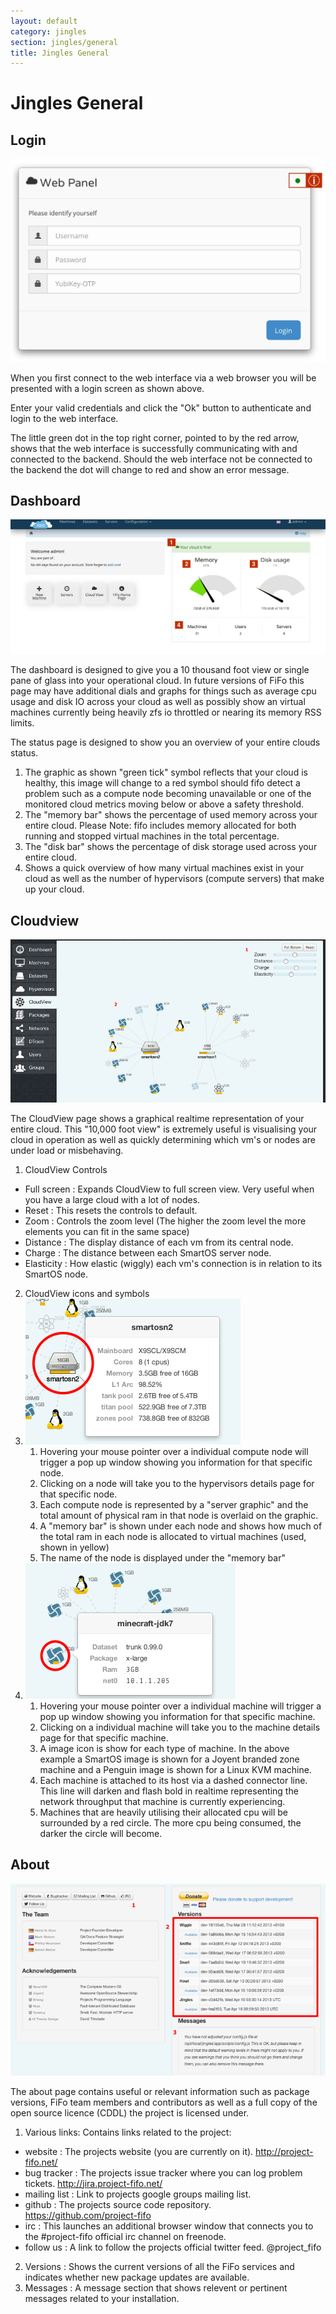 ```yaml
---
layout: default
category: jingles
section: jingles/general
title: Jingles General
---
```

# Jingles General

## Login

![Login](/assets/img/jingles/login.jpg)

When you first connect to the web interface via a web browser you will be presented with a login screen as shown above.

Enter your valid credentials and click the "Ok" button to authenticate and login to the web interface.

<p class="bs-callout bs-callout-info">
The little green dot in the top right corner, pointed to by the red arrow, shows that the web interface is successfully communicating with and connected to the backend. Should the web interface not be connected to the backend the dot will change to red and show an error message.
</p>

## Dashboard

![Dashboard](/assets/img/jingles/dashboard.jpg)

The dashboard is designed to give you a 10 thousand foot view or single pane of glass into your operational cloud. In future versions of FiFo this page may have additional dials and graphs for things such as average cpu usage and disk IO across your cloud as well as possibly show an virtual machines currently being heavily zfs io throttled or nearing its memory RSS limits.

The status page is designed to show you an overview of your entire clouds status.

1. The graphic as shown "green tick" symbol reflects that your cloud is healthy, this image will change to a red symbol should fifo detect a problem such as a compute node becoming unavailable or one of the monitored cloud metrics moving below or above a safety threshold.
2. The "memory bar" shows the percentage of used memory across your entire cloud. Please Note: fifo includes memory allocated for both running and stopped virtual machines in the total percentage.
3. The "disk bar" shows the percentage of disk storage used across your entire cloud.
4. Shows a quick overview of how many virtual machines exist in your cloud as well as the number of hypervisors (compute servers) that make up your cloud.

## Cloudview

![Cloudview](/assets/img/jingles/cloudview01.png)

The CloudView page shows a graphical realtime representation of your entire cloud. This "10,000 foot view" is extremely useful is visualising your cloud in operation as well as quickly determining which vm's or nodes are under load or misbehaving.

1. CloudView Controls
 - Full screen : Expands CloudView to full screen view. Very useful when you have a large cloud with a lot of nodes.
 - Reset : This resets the controls to default.
 - Zoom : Controls the zoom level (The higher the zoom level the more elements you can fit in the same space)
 - Distance :  The display distance of each vm from its central node.
 - Charge : The distance between each SmartOS server node.
 - Elasticity :  How elastic (wiggly) each vm's connection is in relation to its SmartOS node.
2. CloudView icons and symbols 
  1. ![Hypervisor](/assets/img/jingles/cloudview02.png)
     1. Hovering your mouse pointer over a individual compute node will trigger a pop up window showing you information for that specific node.
     2. Clicking on a node will take you to the hypervisors details page for that specific node.
     3. Each compute node is represented by a "server graphic" and the total amount of physical ram in that node is overlaid on the graphic.
     4. A  "memory bar" is shown under each node and shows how much of the total ram in each node is allocated to virtual machines (used, shown in yellow)
     5. The name of the node is displayed under the "memory bar"
  2. ![VM](/assets/img/jingles/cloudview03.png)
     1. Hovering your mouse pointer over a individual machine will trigger a pop up window showing you information for that specific machine.
     2. Clicking on a individual machine will take you to the machine details page for that specific machine.
     3. A image icon is show for each type of machine. In the above example a SmartOS image is shown for a Joyent branded zone machine and a Penguin image is shown for a Linux KVM machine.
     4. Each machine is attached to its host via a dashed connector line. This line will darken and flash bold in realtime representing the network throughput that machine is currently experiencing.
     5. Machines that are heavily utilising their allocated cpu will be surrounded by a red circle. The more cpu being consumed, the darker the circle will become.

## About

![about](/assets/img/jingles/about.png)

The about page contains useful or relevant information such as package versions, FiFo team members and contributors as well as a full copy of the open source licence (CDDL) the project is licensed under.

1. Various links: Contains links related to the project:
 - website : The projects website (you are currently on it). http://project-fifo.net/
 - bug tracker : The projects issue tracker where you can log problem tickets. http://jira.project-fifo.net/
 - mailing list : Link to projects google groups mailing list.
 - github : The projects source code repository. https://github.com/project-fifo
 - irc : This launches an additional browser window that connects you to the #project-fifo official irc channel on freenode.
 - follow us : A link to follow the projects official twitter feed. @project_fifo
2. Versions : Shows the current versions of all the FiFo services and indicates whether new package updates are available.
2. Messages : A message section that shows relevent or pertinent messages related to your installation.
